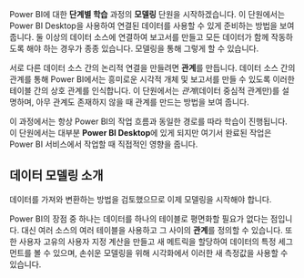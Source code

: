 Power BI에 대한 **단계별 학습** 과정의 **모델링** 단원을 시작하겠습니다. 이 단원에서는 Power BI Desktop을 사용하여 연결된 데이터를 사용할 수 있게 준비하는 방법을 보여 줍니다. 둘 이상의 데이터 소스에 연결하여 보고서를 만들고 모든 데이터가 함께 작동하도록 해야 하는 경우가 종종 있습니다. 모델링을 통해 그렇게 할 수 있습니다.

서로 다른 데이터 소스 간의 논리적 연결을 만들려면 **관계**를 만듭니다. 데이터 소스 간의 관계를 통해 Power BI에서는 흥미로운 시각적 개체 및 보고서를 만들 수 있도록 이러한 테이블 간의 상호 관계를 인식합니다. 이 단원에서는 *관계*(데이터 중심적 관계만)를 설명하며, 아무 관계도 존재하지 않을 때 관계를 만드는 방법을 보여 줍니다.

이 과정에서는 항상 Power BI의 작업 흐름과 동일한 경로를 따라 학습이 진행됩니다. 이 단원에서는 대부분 **Power BI Desktop**에 있게 되지만 여기서 완료된 작업은 Power BI 서비스에서 작업할 때 직접적인 영향을 줍니다.

## <a name="introduction-to-modeling-your-data"></a>데이터 모델링 소개
데이터를 가져와 변환하는 방법을 검토했으므로 이제 모델링을 시작해야 합니다.

Power BI의 장점 중 하나는 데이터를 하나의 테이블로 평면화할 필요가 없다는 점입니다. 대신 여러 소스의 여러 테이블을 사용하고 그 사이의 **관계**를 정의할 수 있습니다. 또한 사용자 고유의 사용자 지정 계산을 만들고 새 메트릭을 할당하여 데이터의 특정 세그먼트를 볼 수 있으며, 손쉬운 모델링을 위해 시각화에서 이러한 새 측정값을 사용할 수 있습니다.

